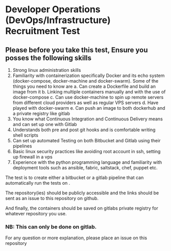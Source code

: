 # Developer Operations (DevOps/Infrastructure) Recruitment Test

## Please before you take this test, Ensure you posses the following skills
1.	Strong linux administration skills
2.	Familiarity with containerization specifically Docker and its echo system (docker-compose, docker-machine and docker-swarm). Some of the things you need to know are
a.	Can create a Dockerfile and build an image from it
b.	Linking multiple containers manually and with the use of docker-compose
c.	Can use docker-machine to spin up remote servers from different cloud providers as well as regular VPS servers
d.	Have played with docker-swarm
e.	Can push an image to both dockerhub and a private registry like gitlab
3.	You know what Continuous Integration and Continuous Delivery means and can set up one with Gitlab
4.	Understands both pre and post git hooks and is comfortable writing shell scripts
5.	Can set up automated Testing on both Bitbucket and Gitlab using their pipelines
6.	Basic linux security practices like avoiding root account in ssh, setting up firewall in a vps
7.	Experience with the python programming language and familiarity with deployment tools such as ansible, fabric, saltstack, chef, puppet etc.

The test is to create either a bitbucket or a gitlab pipeline that can automatically run the tests on <Developer Repository>. 

The repository(ies) should be publicly accessible and the links should be sent as an issue to this repository on github.

And finally, the containers should be saved on gitlabs private registry for whatever repository you use. 

### NB: This can only be done on gitlab. 

For any question or more explanation, please place an issue on this repository
